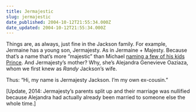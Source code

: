 ```yaml
---
title: Jermajestic
slug: jermajestic
date_published: 2004-10-12T21:55:34.000Z
date_updated: 2004-10-12T21:55:34.000Z
---
```


Things are, as always, just fine in the Jackson family. For example, Jermaine has a young son, Jermajesty. As in Jermaine + Majesty. Because that’s a name that’s more “majestic” than Michael [naming a few of his kids Prince](/2002/08/the-once-and-fu.html). And Jermajesty’s mother? Why, she’s Alejandra Genevieve Oaziaza, whom we first knew as *Randy* Jackson’s wife.

Thus: “Hi, my name is Jermajesty Jackson. I’m my own ex-cousin.”

[Update, 2014: Jermajesty’s parents split up and their marriage was nullified because Alejandra had actually already been married to someone else the whole time.]
